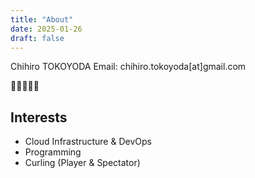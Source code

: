 ```yaml
---
title: "About"
date: 2025-01-26
draft: false
---
```


Chihiro TOKOYODA
Email: chihiro.tokoyoda[at]gmail.com

:curling_stone::curling_stone::curling_stone::curling_stone::curling_stone:

## Interests
- Cloud Infrastructure & DevOps
- Programming
- Curling (Player & Spectator)